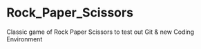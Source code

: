 # Rock_Paper_Scissors
 Classic game of Rock Paper Scissors to test out Git & new Coding Environment
